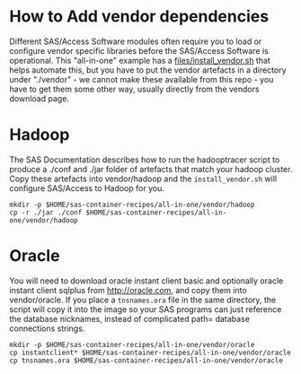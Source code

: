# How to Add vendor dependencies

Different SAS/Access Software modules often require you to load or configure vendor specific libraries before the SAS/Access Software is operational.  This "all-in-one" example has a [files/install_vendor.sh](files/install_vendor.sh) that helps automate this, but you have to put the vendor artefacts in a directory under "./vendor" - we cannot make these available from this repo - you have to get them some other way, usually directly from the vendors download page.

# Hadoop

The SAS Documentation describes how to run the hadooptracer script to produce a ./conf and ./jar folder of artefacts that match your hadoop cluster. Copy these artefacts into vendor/hadoop and the ```install_vendor.sh``` will configure SAS/Access to Hadoop for you.

```
mkdir -p $HOME/sas-container-recipes/all-in-one/vendor/hadoop
cp -r ./jar ./conf $HOME/sas-container-recipes/all-in-one/vendor/hadoop
```

# Oracle

You will need to download oracle instant client basic and optionally oracle instant client sqlplus from http://oracle.com, and copy them into vendor/oracle.  If you place a ```tnsnames.ora``` file in the same directory, the script will copy it into the image so your SAS programs can just reference the database nicknames, instead of complicated path= database connections strings.

```
mkdir -p $HOME/sas-container-recipes/all-in-one/vendor/oracle
cp instantclient* $HOME/sas-container-recipes/all-in-one/vendor/oracle
cp tnsnames.ora $HOME/sas-container-recipes/all-in-one/vendor/oracle
``` 
